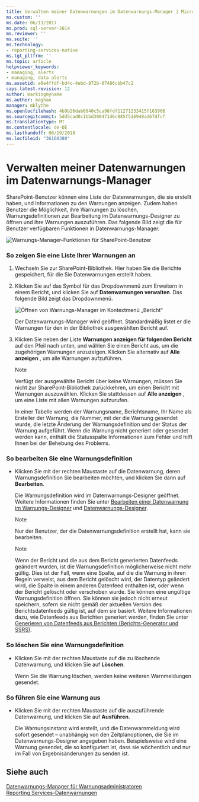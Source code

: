 ```yaml
---
title: Verwalten meiner Datenwarnungen im Datenwarnungs-Manager | Microsoft-Dokumentation
ms.custom: ''
ms.date: 06/13/2017
ms.prod: sql-server-2014
ms.reviewer: ''
ms.suite: ''
ms.technology:
- reporting-services-native
ms.tgt_pltfrm: ''
ms.topic: article
helpviewer_keywords:
- managing, alerts
- managing, data alerts
ms.assetid: e0e4ffdf-bd4c-4ebd-872b-07486cbb47c2
caps.latest.revision: 12
author: markingmyname
ms.author: maghan
manager: mblythe
ms.openlocfilehash: 4b9b26dab6040c5ca98fdf11271233415f163906
ms.sourcegitcommit: 5dd5cad0c1bbd308471d6c885f516948ad67dfcf
ms.translationtype: MT
ms.contentlocale: de-DE
ms.lasthandoff: 06/19/2018
ms.locfileid: "36160380"
---
```

# <a name="manage-my-data-alerts-in-data-alert-manager"></a>Verwalten meiner Datenwarnungen im Datenwarnungs-Manager
  SharePoint-Benutzer können eine Liste der Datenwarnungen, die sie erstellt haben, und Informationen zu den Warnungen anzeigen. Zudem haben Benutzer die Möglichkeit, ihre Warnungen zu löschen, Warnungsdefinitionen zur Bearbeitung im Datenwarnungs-Designer zu öffnen und ihre Warnungen auszuführen. Das folgende Bild zeigt die für Benutzer verfügbaren Funktionen in Datenwarnungs-Manager.  
  
 ![Warnungs-Manager-Funktionen für SharePoint-Benutzer](media/rs-alertmanageriw.gif "Alert Manager features for SharePoint users")  
  
### <a name="to-view-a-list-of-your-alerts"></a>So zeigen Sie eine Liste Ihrer Warnungen an  
  
1.  Wechseln Sie zur SharePoint-Bibliothek. Hier haben Sie die Berichte gespeichert, für die Sie Datenwarnungen erstellt haben.  
  
2.  Klicken Sie auf das Symbol für das Dropdownmenü zum Erweitern in einem Bericht, und klicken Sie auf **Datenwarnungen verwalten**. Das folgende Bild zeigt das Dropdownmenü.  
  
     ![Öffnen von Warnungs-Manager im Kontextmenü „Bericht“](media/rs-openalertmanager.gif "Open Alert Manager from report context menu")  
  
     Der Datenwarnungs-Manager wird geöffnet. Standardmäßig listet er die Warnungen für den in der Bibliothek ausgewählten Bericht auf.  
  
3.  Klicken Sie neben der Liste **Warnungen anzeigen für folgenden Bericht** auf den Pfeil nach unten, und wählen Sie einen Bericht aus, um die zugehörigen Warnungen anzuzeigen. Klicken Sie alternativ auf **Alle anzeigen** , um alle Warnungen aufzuführen.  
  
    > [!NOTE]  
    >  Verfügt der ausgewählte Bericht über keine Warnungen, müssen Sie nicht zur SharePoint-Bibliothek zurückkehren, um einen Bericht mit Warnungen auszuwählen. Klicken Sie stattdessen auf **Alle anzeigen** , um eine Liste mit allen Warnungen aufzurufen.  
  
     In einer Tabelle werden der Warnungsname, Berichtsname, Ihr Name als Ersteller der Warnung, die Nummer, mit der die Warnung gesendet wurde, die letzte Änderung der Warnungsdefinition und der Status der Warnung aufgeführt. Wenn die Warnung nicht generiert oder gesendet werden kann, enthält die Statusspalte Informationen zum Fehler und hilft Ihnen bei der Behebung des Problems.  
  
### <a name="to-edit-an-alert-definition"></a>So bearbeiten Sie eine Warnungsdefinition  
  
-   Klicken Sie mit der rechten Maustaste auf die Datenwarnung, deren Warnungsdefinition Sie bearbeiten möchten, und klicken Sie dann auf **Bearbeiten**.  
  
     Die Warnungsdefinition wird im Datenwarnungs-Designer geöffnet. Weitere Informationen finden Sie unter [Bearbeiten einer Datenwarnung im Warnungs-Designer](edit-a-data-alert-in-alert-designer.md) und [Datenwarnungs-Designer](../../2014/reporting-services/data-alert-designer.md).  
  
    > [!NOTE]  
    >  Nur der Benutzer, der die Datenwarnungsdefinition erstellt hat, kann sie bearbeiten.  
  
    > [!NOTE]  
    >  Wenn der Bericht und die aus dem Bericht generierten Datenfeeds geändert wurden, ist die Warnungsdefinition möglicherweise nicht mehr gültig. Dies ist der Fall, wenn eine Spalte, auf die die Warnung in ihren Regeln verweist, aus dem Bericht gelöscht wird, der Datentyp geändert wird, die Spalte in einem anderen Datenfeed enthalten ist, oder wenn der Bericht gelöscht oder verschoben wurde. Sie können eine ungültige Warnungsdefinition öffnen. Sie können sie jedoch nicht erneut speichern, sofern sie nicht gemäß der aktuellen Version des Berichtsdatenfeeds gültig ist, auf dem sie basiert. Weitere Informationen dazu, wie Datenfeeds aus Berichten generiert werden, finden Sie unter [Generieren von Datenfeeds aus Berichten (Berichts-Generator und SSRS)](report-builder/generating-data-feeds-from-reports-report-builder-and-ssrs.md).  
  
### <a name="to-delete-an-alert-definition"></a>So löschen Sie eine Warnungsdefinition  
  
-   Klicken Sie mit der rechten Maustaste auf die zu löschende Datenwarnung, und klicken Sie auf **Löschen**.  
  
     Wenn Sie die Warnung löschen, werden keine weiteren Warnmeldungen gesendet.  
  
### <a name="to-run-an-alert"></a>So führen Sie eine Warnung aus  
  
-   Klicken Sie mit der rechten Maustaste auf die auszuführende Datenwarnung, und klicken Sie auf **Ausführen**.  
  
     Die Warnungsinstanz wird erstellt, und die Datenwarnmeldung wird sofort gesendet – unabhängig von den Zeitplanoptionen, die Sie im Datenwarnungs-Designer angegeben haben. Beispielsweise wird eine Warnung gesendet, die so konfiguriert ist, dass sie wöchentlich und nur im Fall von Ergebnisänderungen zu senden ist.  
  
## <a name="see-also"></a>Siehe auch  
 [Datenwarnungs-Manager für Warnungsadministratoren](../../2014/reporting-services/data-alert-manager-for-alerting-administrators.md)   
 [Reporting Services-Datenwarnungen](../ssms/agent/alerts.md)  
  
  